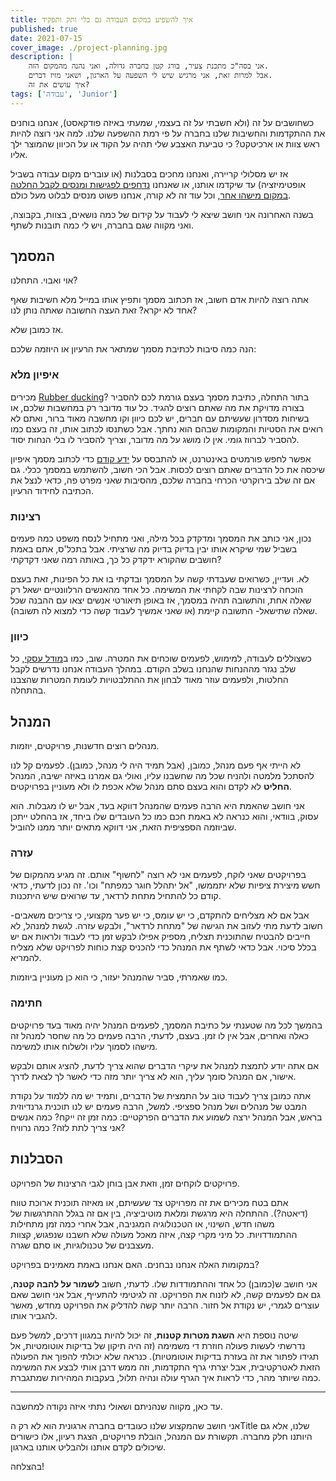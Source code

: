 ```yaml
---
title: איך להשפיע במקום העבודה גם בלי ותק ותפקיד
published: true
date: 2021-07-15
cover_image: ./project-planning.jpg
description: |
    אני בסה"כ מתכנת צעיר, בורג קטן בחברה גדולה, ואני נהנה מהמקום הזה.
	אבל למרות זאת, אני מרגיש שיש לי השפעה על הארגון, ושאני מזיז דברים.
	איך עושים את זה?
tags: ['עבודה', 'Junior']
---
```


כשחושבים על זה (ולא חשבתי על זה בעצמי, שמעתי באיזה פודקאסט), אנחנו בוחנים את ההתקדמות והחשיבות שלנו בחברה על פי רמת ההשפעה שלנו. למה אני רוצה להיות ראש צוות או ארכיטקט? כי טביעת האצבע שלי תהיה על הקוד או על הכיוון שהמוצר ילך אליו.

אז יש מסלולי קריירה, ואנחנו מחכים בסבלנות (או עוברים מקום עבודה בשביל אופטימיזציה) עד שיקדמו אותנו, או שאנחנו [נדחפים לפגישות ומנסים לקבל החלטה במקום מישהו אחר](http://notarbut.co/ep99/), וכל עוד זה לא קורה, אנחנו פשוט מנסים לבלוט מעל כולם.

בשנה האחרונה אני חושב שיצא לי לעבוד על קידום של כמה נושאים, בצוות, בקבוצה, ואני מקווה שגם בחברה, ויש לי כמה תובנות לשתף.

## המסמך

אוי ואבוי. התחלנו?

אתה רוצה להיות אדם חשוב, אז תכתוב מסמך ותפיץ אותו במייל מלא חשיבות שאף אחד לא יקרא? זאת העצה החשובה שאתה נותן לנו?

אז כמובן שלא.

הנה כמה סיבות לכתיבת מסמך שמתאר את הרעיון או היוזמה שלכם:

### איפיון מלא

מכירים [Rubber ducking](https://he.wikipedia.org/wiki/%D7%A0%D7%99%D7%A4%D7%95%D7%99_%D7%A9%D7%92%D7%99%D7%90%D7%95%D7%AA_%D7%91%D7%90%D7%9E%D7%A6%D7%A2%D7%95%D7%AA_%D7%91%D7%A8%D7%95%D7%95%D7%96_%D7%92%D7%95%D7%9E%D7%99)? בתור התחלה, כתיבת מסמך בעצם גורמת לכם להסביר בצורה מדויקת את מה שאתם רוצים להגיד. כל עוד מדובר רק במחשבות שלכם, או בשיחות מסדרון שעשיתם עם חברים, יש לכם כיוון וקו מחשבה מאוד ברור, ואתם לא רואים את הסטיות והמקומות שבהם הוא נחתך. אבל כשתנסו לכתוב אותו, זה בעצם כמו להסביר לברווז גומי. אין לו מושג על מה מדובר, וצריך להסביר לו בלי הנחות יסוד.

אפשר לחפש פורמטים באינטרנט, או להתבסס על [ידע קודם](https://bscstudent.netlify.app/ihis-computers/) כדי לכתוב מסמך איפיון שיכסה את כל הדברים שאתם רוצים לכסות. אבל הכי חשוב, להשתמש במסמך ככלי. גם אם זה שלב בירוקרטי הכרחי בחברה שלכם, מהסיבות שאני מפרט פה, כדאי לנצל את הכתיבה לחידוד הרעיון.

### רצינות

נכון, אני כותב את המסמך ומדקדק בכל מילה, ואני מתחיל לנסח משפט כמה פעמים בשביל שמי שיקרא אותו יבין בדיוק בדיוק מה שרציתי. אבל בתכל'ס, אתם באמת חושבים שהקורא ידקדק כל כך, באותה רמה שאני דקדקתי?

לא. ועדיין, כשרואים שעבדתי קשה על המסמך ובדקתי בו את כל הפינות, זאת בעצם הוכחה לרצינות שבה לקחתי את המשימה. כל אחד מהאנשים הרלוונטיים ישאל רק שאלה אחת, והתשובה תהיה במסמך, אז באופן תיאורטי אנשים יצאו עם ההבנה שכל שאלה שתישאל- התשובה קיימת (או שאני אמשיך לעבוד קשה כדי למצוא לה תשובה).

### כיוון

כשצוללים לעבודה, למימוש, לפעמים שוכחים את המטרה. שוב, כמו ב[מודל עסקי](https://bscstudent.netlify.app/ihis-computers/), כל שלב נגזר מההנחות שהנחנו בשלב הקודם. במהלך העבודה אנחנו נדרשים לקבל החלטות, ולפעמים עוזר מאוד לבחון את ההתלבטויות לעומת המטרות שהצבנו בהתחלה.

## המנהל

מנהלים רוצים חדשנות, פרויקטים, יוזמות.

לא הייתי אף פעם מנהל, כמובן, (אבל תמיד היה לי מנהל, כמובן). לפעמים קל לנו להסתכל מלמטה ולהניח שכל מה שחשבנו עליו, ואולי גם אמרנו באיזה ישיבה, המנהל **החליט** לא לקדם והוא בעצם סתם מנהל שלא אכפת לו ולא מעוניין בפרויקטים.

אני חושב שהאמת היא הרבה פעמים שהמנהל דווקא בעד, אבל יש לו מגבלות. הוא עסוק, בוודאי, והוא כנראה לא באמת חכם כמו כל העובדים שלו ביחד, אז בהחלט ייתכן שביוזמה הספציפית הזאת, אני דווקא מתאים יותר ממנו להוביל.

### עזרה

בפרויקטים שאני לוקח, לפעמים אני לא רוצה "לחשוף" אותם. זה מגיע מהמקום של חשש מיצירת ציפיות שלא יתממשו, "אל יתהלל חוגר כמפתח" וכו'. זה נכון לדעתי, כדאי קודם כל להתחיל מתחת לרדאר, עד שרואים שיש היתכנות.

אבל אם לא מצליחים להתקדם, כי יש עומס, כי יש פער מקצועי, כי צריכים משאבים- חשוב לדעת מתי לעזוב את הגישה של "מתחת לרדאר", ולבקש עזרה. לגשת למנהל, לא חייבים להבטיח שהתוכנית תצליח, מספיק אפילו לבקש זמן כדי לעבוד ולראות אם יש בכלל סיכוי. אבל כדאי לשתף את המנהל כדי להכניס קצת כוחות לפרויקט שלא מצליח להמריא.

כמו שאמרתי, סביר שהמנהל יעזור, כי הוא כן מעוניין ביוזמות.

### חתימה

בהמשך לכל מה שטענתי על כתיבת המסמך, לפעמים המנהל יהיה מאוד בעד פרויקטים כאלה ואחרים, אבל אין לו זמן. בעצם, לדעתי, הרבה פעמים כל מה שחסר למנהל זה מישהו לסמוך עליו ולשלוח אותו למשימה.

אם אתה יודע לתמצת למנהל את עיקרי הדברים שהוא צריך לדעת, להציג אותם ולבקש אישור, אם המנהל סומך עליך, הוא לא צריך יותר מזה כדי לאשר לך לצאת לדרך.

אתה כמובן צריך לעבוד טוב על התמצית של הדברים, ותמיד יש מה ללמוד על נקודת המבט של מנהלים ושל מנהל ספציפי. למשל, הרבה פעמים יש לנו תוכנית גרנדיוזית בראש, אבל המנהל ירצה לשמוע את הדברים הפרקטיים: כמה זמן זה ייקח? כמה אנשים אני צריך לתת לזה? כמה נרוויח?

## הסבלנות

פרויקטים לוקחים זמן, וזאת אבן בוחן לגבי הרצינות של הפרויקט.

אתם בטח מכירים את זה מפרויקט צד שעשיתם, או מאיזה תוכנית ארוכת טווח (דיאטה?). ההתחלה היא מרגשת ומלאת מוטיביציה, בין אם זה בגלל ההתרגשות של משהו חדש, השינוי, או הטכנולוגיה המגניבה, אבל אחרי כמה זמן מתחילות ההתמודדויות. כל מיני מקרי קצה, איזה מאכל מעולה שלא חשבנו שנפגוש, קצוות מעצבנים של טכנולוגיות, או סתם שגרה.

במקומות האלה אנחנו נבחנים. האם אנחנו באמת מאמינים בפרויקט?

אני חושב ש(כמובן) כל אחד וההתמודדות שלו. לדעתי, חשוב **לשמור על להבה קטנה**, גם אם לפעמים קשה, לא לזנוח את הפרויקט. זה לגיטימי להתעייף, אבל אני חושב שאם עוצרים לגמרי, יש נקודת אל חזור. הרבה יותר קשה להדליק את הפרויקט מחדש, מאשר להגביר אותו.

שיטה נוספת היא **השגת מטרות קטנות**, זה יכול להיות במגוון דרכים, למשל פעם נדרשתי לעשות פעולה חוזרת די משמימה (זה היה תיקון של בדיקות אוטומטיות, אל תגידו לפתור את זה בעזרת בדיקות אוטומטיות). כנראה שלא יכולתי להפוך את הפעולה הזאת לאטרקטיבית, אבל יצרתי גרף התקדמות, וזה ממש דרבן אותי לבצע את המשימה כמה שיותר מהר, כדי לראות איך הגרף עולה ונהיה תלול, בעקבות המהירות שמתגברת.

----

עד כאן, מקווה שנהניתם ושאולי נתתי איזה נקודה למחשבה.

אני חושב שהמקצוע שלנו כעובדים בחברה ארגונית הוא לא רק הTitle שלנו, אלא גם היותנו חלק מחברה. תקשורת עם המנהל, הובלת פרויקטים, הצגת רעיון, אלו כישורים שיכולים לקדם אותנו ולהבליט אותנו בארגון.

בהצלחה!

